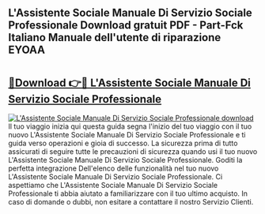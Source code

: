## L'Assistente Sociale Manuale Di Servizio Sociale Professionale Download gratuit PDF - Part-Fck Italiano Manuale dell'utente di riparazione EYOAA

# <h2><a href="http://dfb8vq.blite.top/?on=L%27Assistente+Sociale+Manuale+Di+Servizio+Sociale+Professionale">🔗Download 👉🔴 L'Assistente Sociale Manuale Di Servizio Sociale Professionale</a></h2>

[![L'Assistente Sociale Manuale Di Servizio Sociale Professionale download](https://i.imgur.com/lujVjoI.png)](http://dfb8vq.blite.top/?on=L%27Assistente+Sociale+Manuale+Di+Servizio+Sociale+Professionale)
Il tuo viaggio inizia qui questa guida segna l'inizio del tuo viaggio con il tuo nuovo L'Assistente Sociale Manuale Di Servizio Sociale Professionale e ti guida verso operazioni e gioia di successo. La sicurezza prima di tutto assicurati di seguire tutte le precauzioni di sicurezza quando usi il tuo nuovo L'Assistente Sociale Manuale Di Servizio Sociale Professionale. Goditi la perfetta integrazione Dell'elenco delle funzionalità nel tuo nuovo L'Assistente Sociale Manuale Di Servizio Sociale Professionale. Ci aspettiamo che L'Assistente Sociale Manuale Di Servizio Sociale Professionale ti abbia aiutato a familiarizzare con il tuo ultimo acquisto. In caso di domande o dubbi, non esitare a contattare il nostro Servizio Clienti.
